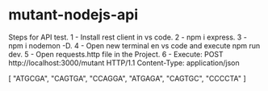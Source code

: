 # mutant-nodejs-api

Steps for API test.
1 - Install rest client in vs code.
2 - npm i express.
3 - npm i nodemon -D.
4 - Open new terminal en vs code and execute npm run dev.
5 - Open requests.http file in the Project.
6 - Execute: 
POST http://localhost:3000/mutant HTTP/1.1
Content-Type: application/json

[
  "ATGCGA",
  "CAGTGA",
  "CCAGGA",
  "ATGAGA",
  "CAGTGC",
  "CCCCTA"
]